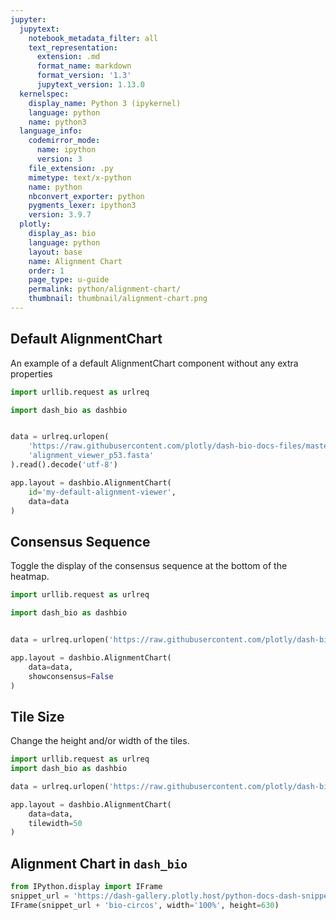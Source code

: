 ```yaml
---
jupyter:
  jupytext:
    notebook_metadata_filter: all
    text_representation:
      extension: .md
      format_name: markdown
      format_version: '1.3'
      jupytext_version: 1.13.0
  kernelspec:
    display_name: Python 3 (ipykernel)
    language: python
    name: python3
  language_info:
    codemirror_mode:
      name: ipython
      version: 3
    file_extension: .py
    mimetype: text/x-python
    name: python
    nbconvert_exporter: python
    pygments_lexer: ipython3
    version: 3.9.7
  plotly:
    display_as: bio
    language: python
    layout: base
    name: Alignment Chart
    order: 1
    page_type: u-guide
    permalink: python/alignment-chart/
    thumbnail: thumbnail/alignment-chart.png
---
```


## Default AlignmentChart
An example of a default AlignmentChart component without any extra properties

```python
import urllib.request as urlreq

import dash_bio as dashbio


data = urlreq.urlopen(
    'https://raw.githubusercontent.com/plotly/dash-bio-docs-files/master/' +
    'alignment_viewer_p53.fasta'
).read().decode('utf-8')

app.layout = dashbio.AlignmentChart(
    id='my-default-alignment-viewer',
    data=data
)
```

## Consensus Sequence
Toggle the display of the consensus sequence at the bottom of the heatmap.

```python
import urllib.request as urlreq

import dash_bio as dashbio


data = urlreq.urlopen('https://raw.githubusercontent.com/plotly/dash-bio-docs-files/master/alignment_viewer_p53.fasta').read().decode('utf-8')

app.layout = dashbio.AlignmentChart(
    data=data,
    showconsensus=False
)
```

## Tile Size
Change the height and/or width of the tiles.


```python
import urllib.request as urlreq
import dash_bio as dashbio

data = urlreq.urlopen('https://raw.githubusercontent.com/plotly/dash-bio-docs-files/master/alignment_viewer_p53.fasta').read().decode('utf-8')

app.layout = dashbio.AlignmentChart(
    data=data,
    tilewidth=50
)
```

## Alignment Chart in `dash_bio`

```python
from IPython.display import IFrame
snippet_url = 'https://dash-gallery.plotly.host/python-docs-dash-snippets/'
IFrame(snippet_url + 'bio-circos', width='100%', height=630)
```
